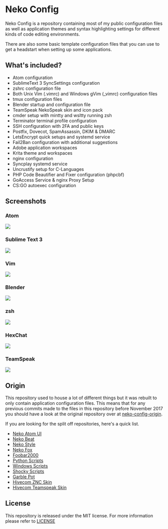 
# Neko Config #

Neko Config is a repository containing most of my public configuration files
as well as application themes and syntax highlighting settings for different
kinds of code editing environments.

There are also some basic template configuration files that you can use to
get a headstart when setting up some applications.

## What's included? ##

- Atom configuration
- SublimeText 3 SyncSettings configuration
- zshrc configuration file
- Both Unix Vim (.vimrc) and Windows gVim (_vimrc) configuration files
- tmux configuration files
- Blender startup and configuration file
- TeamSpeak NekoSpeak skin and icon pack
- cmder setup with mintty and wsltty running zsh
- Terminator terminal profile configuration
- SSH configuration with 2FA and public keys
- Postfix, Dovecot, SpamAssassin, DKIM & DMARC
- LetsEncrypt quick setups and systemd service
- Fail2Ban configuration with additional suggestions
- Adobe application workspaces
- Krita theme and workspaces
- nginx configuration
- Syncplay systemd service
- Uncrustify setup for C-Languages
- PHP Code Beautifier and Fixer configuration (phpcbf)
- GoAccess Service & nginx Proxy Setup
- CS:GO autoexec configuration

## Screenshots ##

### Atom ###

![](https://github.com/catlinman/neko-config/blob/master/atom/preview.png)

### Sublime Text 3 ###

![](https://github.com/catlinman/neko-config/blob/master/sublime/preview.png)

### Vim ###

![](https://github.com/catlinman/neko-config/blob/master/vim/preview.png)

### Blender ###

![](https://github.com/catlinman/neko-config/blob/master/blender/preview.png)

### zsh ###

![](https://github.com/catlinman/neko-config/blob/master/zsh/preview.png)

### HexChat ###

![](https://github.com/catlinman/neko-config/blob/master/hexchat/preview.png)

### TeamSpeak ###

![](https://github.com/catlinman/neko-config/blob/master/teamspeak/preview.png)

## Origin ##

This repository used to house a lot of different things but it was rebuilt to
only contain application configuration files. This means that for any previous
commits made to the files in this repository before November 2017 you should
have a look at the original repository over at
[neko-config-origin](https://github.com/catlinman/neko-config-origin).

If you are looking for the split off repositories, here's a quick list.

- [Neko Atom UI](https://github.com/catlinman/neko-atom-ui)
- [Neko Beat](https://github.com/catlinman/neko-beat)
- [Neko Style](https://github.com/catlinman/neko-style)
- [Neko Fox](https://github.com/catlinman/neko-fox)
- [Foobar2000](https://github.com/catlinman/foobar2000)
- [Python Scripts](https://github.com/catlinman/pyscripts)
- [Windows Scripts](https://github.com/catlinman/winscripts)
- [Shocky Scripts](https://github.com/catlinman/shockyscripts)
- [Garble Pot](https://github.com/catlinman/garblepot)
- [Hivecom ZNC Skin](https://github.com/catlinman/hivecom-znc)
- [Hivecom Teamspeak Skin](https://github.com/catlinman/hivecom-teamspeak)

## License ##

This repository is released under the MIT license. For more information please
refer to [LICENSE](https://github.com/catlinman/neko-config/blob/master/LICENSE)
